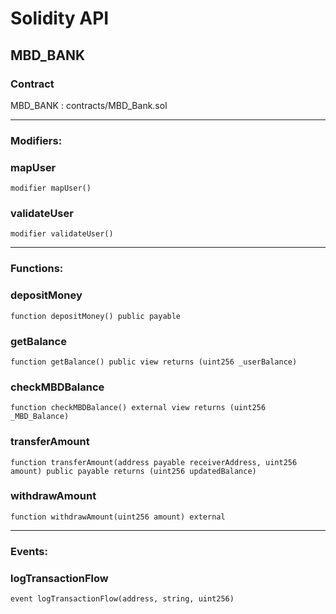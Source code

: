 # Solidity API

## MBD_BANK

### Contract
MBD_BANK : contracts/MBD_Bank.sol

 --- 
### Modifiers:
### mapUser

```solidity
modifier mapUser()
```

### validateUser

```solidity
modifier validateUser()
```

 --- 
### Functions:
### depositMoney

```solidity
function depositMoney() public payable
```

### getBalance

```solidity
function getBalance() public view returns (uint256 _userBalance)
```

### checkMBDBalance

```solidity
function checkMBDBalance() external view returns (uint256 _MBD_Balance)
```

### transferAmount

```solidity
function transferAmount(address payable receiverAddress, uint256 amount) public payable returns (uint256 updatedBalance)
```

### withdrawAmount

```solidity
function withdrawAmount(uint256 amount) external
```

 --- 
### Events:
### logTransactionFlow

```solidity
event logTransactionFlow(address, string, uint256)
```

